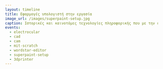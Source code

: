 ```yaml
---
layout: timeline
title: Εφαρμογές υπολογιστή στην εργασία
image_url: /images/superpaint-setup.jpg
caption: Ιστορικές και καινοτόμες τεχνολογίες πληροφορικής που με την ενσωμάτωσή τους, άλλαξε ριζικά ο χώρος της εργασίας και της εκπαίδευσης.
events:
  - electrocular
  - cad
  - cam
  - mit-scratch
  - wordstar-editor
  - superpaint-setup
  - 3dprinter
---
```

